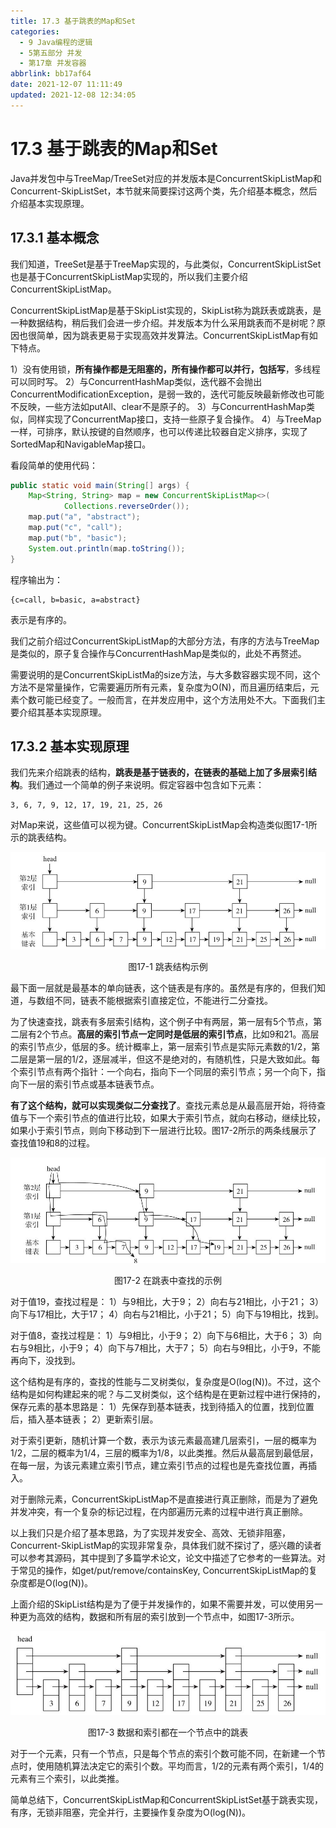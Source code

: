 ```yaml
---
title: 17.3 基于跳表的Map和Set
categories:
  - 9 Java编程的逻辑
  - 5第五部分 并发
  - 第17章 并发容器
abbrlink: bb17af64
date: 2021-12-07 11:11:49
updated: 2021-12-08 12:34:05
---
```

# 17.3 基于跳表的Map和Set
Java并发包中与TreeMap/TreeSet对应的并发版本是ConcurrentSkipListMap和Concurrent-SkipListSet，本节就来简要探讨这两个类，先介绍基本概念，然后介绍基本实现原理。
## 17.3.1 基本概念
我们知道，TreeSet是基于TreeMap实现的，与此类似，ConcurrentSkipListSet也是基于ConcurrentSkipListMap实现的，所以我们主要介绍ConcurrentSkipListMap。

ConcurrentSkipListMap是基于SkipList实现的，SkipList称为跳跃表或跳表，是一种数据结构，稍后我们会进一步介绍。并发版本为什么采用跳表而不是树呢？原因也很简单，因为跳表更易于实现高效并发算法。ConcurrentSkipListMap有如下特点。

1）没有使用锁，**所有操作都是无阻塞的，所有操作都可以并行，包括写**，多线程可以同时写。
2）与ConcurrentHashMap类似，迭代器不会抛出ConcurrentModificationException，是弱一致的，迭代可能反映最新修改也可能不反映，一些方法如putAll、clear不是原子的。
3）与ConcurrentHashMap类似，同样实现了ConcurrentMap接口，支持一些原子复合操作。
4）与TreeMap一样，可排序，默认按键的自然顺序，也可以传递比较器自定义排序，实现了SortedMap和NavigableMap接口。

看段简单的使用代码：

```java
public static void main(String[] args) {
    Map<String, String> map = new ConcurrentSkipListMap<>(
            Collections.reverseOrder());
    map.put("a", "abstract");
    map.put("c", "call");
    map.put("b", "basic");
    System.out.println(map.toString());
}
```

程序输出为：

```
{c=call, b=basic, a=abstract}
```

表示是有序的。

我们之前介绍过ConcurrentSkipListMap的大部分方法，有序的方法与TreeMap是类似的，原子复合操作与ConcurrentHashMap是类似的，此处不再赘述。

需要说明的是ConcurrentSkipListMa的size方法，与大多数容器实现不同，这个方法不是常量操作，它需要遍历所有元素，复杂度为O(N)，而且遍历结束后，元素个数可能已经变了。一般而言，在并发应用中，这个方法用处不大。下面我们主要介绍其基本实现原理。

## 17.3.2 基本实现原理
我们先来介绍跳表的结构，**跳表是基于链表的，在链表的基础上加了多层索引结构**。我们通过一个简单的例子来说明。假定容器中包含如下元素：

```
3, 6, 7, 9, 12, 17, 19, 21, 25, 26
```

对Map来说，这些值可以视为键。ConcurrentSkipListMap会构造类似图17-1所示的跳表结构。

![epub_923038_131](https://raw.githubusercontent.com/lanlan2017/images/master/Blog/Sum/20211210145232.jpeg)
<center>图17-1 跳表结构示例</center>

最下面一层就是最基本的单向链表，这个链表是有序的。虽然是有序的，但我们知道，与数组不同，链表不能根据索引直接定位，不能进行二分查找。

为了快速查找，跳表有多层索引结构，这个例子中有两层，第一层有5个节点，第二层有2个节点。**高层的索引节点一定同时是低层的索引节点**，比如9和21。高层的索引节点少，低层的多。统计概率上，第一层索引节点是实际元素数的1/2，第二层是第一层的1/2，逐层减半，但这不是绝对的，有随机性，只是大致如此。每个索引节点有两个指针：一个向右，指向下一个同层的索引节点；另一个向下，指向下一层的索引节点或基本链表节点。

**有了这个结构，就可以实现类似二分查找了**。查找元素总是从最高层开始，将待查值与下一个索引节点的值进行比较，如果大于索引节点，就向右移动，继续比较，如果小于索引节点，则向下移动到下一层进行比较。图17-2所示的两条线展示了查找值19和8的过程。

![epub_923038_132](https://raw.githubusercontent.com/lanlan2017/images/master/Blog/Sum/20211210145248.jpeg)
<center>图17-2 在跳表中查找的示例</center>

对于值19，查找过程是：
1）与9相比，大于9；
2）向右与21相比，小于21；
3）向下与17相比，大于17；
4）向右与21相比，小于21；
5）向下与19相比，找到。

对于值8，查找过程是：
1）与9相比，小于9；
2）向下与6相比，大于6；
3）向右与9相比，小于9；
4）向下与7相比，大于7；
5）向右与9相比，小于9，不能再向下，没找到。

这个结构是有序的，查找的性能与二叉树类似，复杂度是O(log(N))。不过，这个结构是如何构建起来的呢？与二叉树类似，这个结构是在更新过程中进行保持的，保存元素的基本思路是：
1）先保存到基本链表，找到待插入的位置，找到位置后，插入基本链表；
2）更新索引层。

对于索引更新，随机计算一个数，表示为该元素最高建几层索引，一层的概率为1/2，二层的概率为1/4，三层的概率为1/8，以此类推。然后从最高层到最低层，在每一层，为该元素建立索引节点，建立索引节点的过程也是先查找位置，再插入。

对于删除元素，ConcurrentSkipListMap不是直接进行真正删除，而是为了避免并发冲突，有一个复杂的标记过程，在内部遍历元素的过程中进行真正删除。

以上我们只是介绍了基本思路，为了实现并发安全、高效、无锁非阻塞，Concurrent-SkipListMap的实现非常复杂，具体我们就不探讨了，感兴趣的读者可以参考其源码，其中提到了多篇学术论文，论文中描述了它参考的一些算法。对于常见的操作，如get/put/remove/containsKey, ConcurrentSkipListMap的复杂度都是O(log(N))。

上面介绍的SkipList结构是为了便于并发操作的，如果不需要并发，可以使用另一种更为高效的结构，数据和所有层的索引放到一个节点中，如图17-3所示。

![epub_923038_133](https://raw.githubusercontent.com/lanlan2017/images/master/Blog/Sum/20211210145306.jpeg)
<center>图17-3 数据和索引都在一个节点中的跳表</center>

对于一个元素，只有一个节点，只是每个节点的索引个数可能不同，在新建一个节点时，使用随机算法决定它的索引个数。平均而言，1/2的元素有两个索引，1/4的元素有三个索引，以此类推。

简单总结下，ConcurrentSkipListMap和ConcurrentSkipListSet基于跳表实现，有序，无锁非阻塞，完全并行，主要操作复杂度为O(log(N))。

